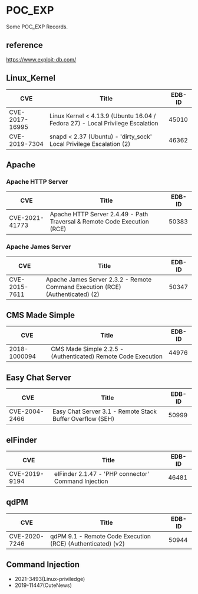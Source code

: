# POC_EXP

Some POC_EXP Records.

## reference

<https://www.exploit-db.com/>

## Linux_Kernel

|CVE|Title|EDB-ID|
|---|-----|------|
|CVE-2017-16995|Linux Kernel < 4.13.9 (Ubuntu 16.04 / Fedora 27) - Local Privilege Escalation|45010|
|CVE-2019-7304|snapd < 2.37 (Ubuntu) - 'dirty_sock' Local Privilege Escalation (2)|46362|

## Apache

### Apache HTTP Server

|CVE|Title|EDB-ID|
|---|-----|------|
|CVE-2021-41773|Apache HTTP Server 2.4.49 - Path Traversal & Remote Code Execution (RCE)|50383|

### Apache James Server

|CVE|Title|EDB-ID|
|---|-----|------|
|CVE-2015-7611|Apache James Server 2.3.2 - Remote Command Execution (RCE) (Authenticated) (2)|50347|

## CMS Made Simple

|CVE|Title|EDB-ID|
|---|-----|------|
|2018-1000094|CMS Made Simple 2.2.5 - (Authenticated) Remote Code Execution|44976|

## Easy Chat Server

|CVE|Title|EDB-ID|
|---|-----|------|
|CVE-2004-2466|Easy Chat Server 3.1 - Remote Stack Buffer Overflow (SEH)|50999|

## elFinder

|CVE|Title|EDB-ID|
|---|-----|------|
|CVE-2019-9194|elFinder 2.1.47 - 'PHP connector' Command Injection|46481|

## qdPM

|CVE|Title|EDB-ID|
|---|-----|------|
|CVE-2020-7246|qdPM 9.1 - Remote Code Execution (RCE) (Authenticated) (v2)|50944|

## Command Injection

- 2021-3493(Linux-priviledge)
- 2019-11447(CuteNews)
